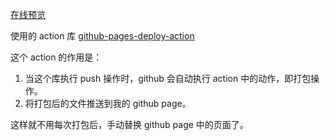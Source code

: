 [在线预览](https://wangxiui.github.io/github-action-demo/)

使用的 action 库 [github-pages-deploy-action](https://github.com/JamesIves/github-pages-deploy-action)

这个 action 的作用是：

1. 当这个库执行 push 操作时，github 会自动执行 action 中的动作，即打包操作。
2. 将打包后的文件推送到我的 github page。

这样就不用每次打包后，手动替换 github page 中的页面了。